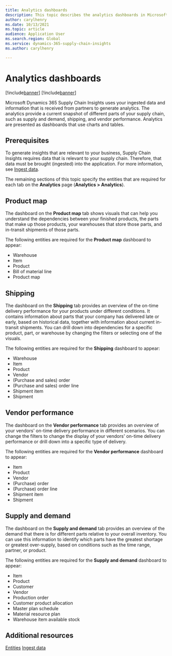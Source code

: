 ```yaml
---
title: Analytics dashboards
description: This topic describes the analytics dashboards in Microsoft Dynamics 365 Supply Chain Insights.
author: carylhenry
ms.date: 10/13/2021
ms.topic: article
audience: Application User
ms.search.region: Global
ms.service: dynamics-365-supply-chain-insights
ms.author: carylhenry

---
```


# Analytics dashboards

[!include[banner](includes/banner.md)]
[!include[banner](includes/preview-banner.md)]

Microsoft Dynamics 365 Supply Chain Insights uses your ingested data and information that is received from partners to generate analytics. The analytics provide a current snapshot of different parts of your supply chain, such as supply and demand, shipping, and vendor performance. Analytics are presented as dashboards that use charts and tables.

## Prerequisites

To generate insights that are relevant to your business, Supply Chain Insights requires data that is relevant to your supply chain. Therefore, that data must be brought (ingested) into the application. For more information, see [Ingest data](ingest-data.md).

The remaining sections of this topic specify the entities that are required for each tab on the **Analytics** page (**Analytics \> Analytics**).

## Product map

The dashboard on the **Product map** tab shows visuals that can help you understand the dependencies between your finished products, the parts that make up those products, your warehouses that store those parts, and in-transit shipments of those parts.

The following entities are required for the **Product map** dashboard to appear:

- Warehouse
- Item
- Product
- Bill of material line
- Product map

## Shipping

The dashboard on the **Shipping** tab provides an overview of the on-time delivery performance for your products under different conditions. It contains information about parts that your company has delivered late or early, based on historical data, together with information about current in-transit shipments. You can drill down into dependencies for a specific product, part, or warehouse by changing the filters or selecting one of the visuals.

The following entities are required for the **Shipping** dashboard to appear:

- Warehouse
- Item
- Product
- Vendor
- (Purchase and sales) order
- (Purchase and sales) order line
- Shipment item
- Shipment

## Vendor performance

The dashboard on the **Vendor performance** tab provides an overview of your vendors' on-time delivery performance in different scenarios. You can change the filters to change the display of your vendors' on-time delivery performance or drill down into a specific type of delivery.

The following entities are required for the **Vendor performance** dashboard to appear:

- Item
- Product
- Vendor
- (Purchase) order
- (Purchase) order line
- Shipment item
- Shipment

## Supply and demand

The dashboard on the **Supply and demand** tab provides an overview of the demand that there is for different parts relative to your overall inventory. You can use this information to identify which parts have the greatest shortage or greatest over-supply, based on conditions such as the time range, partner, or product.

The following entities are required for the **Supply and demand** dashboard to appear:

- Item
- Product
- Customer
- Vendor
- Production order
- Customer product allocation
- Master plan schedule
- Material resource plan
- Warehouse item available stock

## Additional resources
[Entities](entities.md)
[Ingest data](ingest-data.md)
